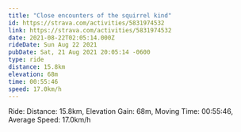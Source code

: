 ```yaml
---
title: "Close encounters of the squirrel kind"
id: https://strava.com/activities/5831974532
link: https://strava.com/activities/5831974532
date: 2021-08-22T02:05:14.000Z
rideDate: Sun Aug 22 2021
pubDate: Sat, 21 Aug 2021 20:05:14 -0600
type: ride
distance: 15.8km
elevation: 68m
time: 00:55:46
speed: 17.0km/h
---
```

Ride: Distance: 15.8km, Elevation Gain: 68m, Moving Time: 00:55:46, Average Speed: 17.0km/h